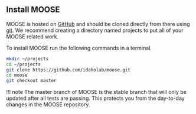 ## Install MOOSE
MOOSE is hosted on [GitHub](https://github.com/idaholab/moose) and should be cloned directly from there using [git](https://git-scm.com/). We recommend creating a directory named projects to put all of your MOOSE related work.

To install MOOSE run the following commands in a terminal.

```bash
mkdir ~/projects
cd ~/projects
git clone https://github.com/idaholab/moose.git
cd moose
git checkout master
```

!!! note
    The master branch of MOOSE is the stable branch that will only be updated after all tests are passing. This protects you from the day-to-day changes in the MOOSE repository.
